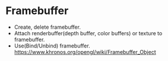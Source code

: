 ﻿# Framebuffer
* Create, delete framebuffer.
* Attach renderbuffer(depth buffer, color buffers) or texture to framebuffer.
* Use(Bind/Unbind) framebuffer.
https://www.khronos.org/opengl/wiki/Framebuffer_Object
